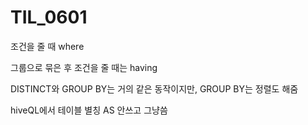 # TIL_0601

조건을 줄 때 where

그룹으로 묶은 후 조건을 줄 때는 having

DISTINCT와 GROUP BY는 거의 같은 동작이지만, GROUP BY는 정렬도 해줌



hiveQL에서 테이블 별칭 AS 안쓰고 그냥씀
